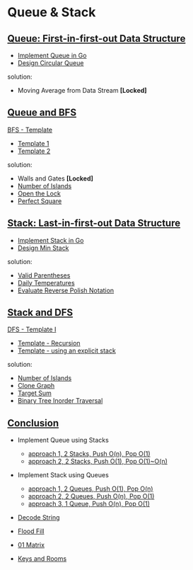 # Queue & Stack

## [Queue: First-in-first-out Data Structure](https://leetcode.com/explore/learn/card/queue-stack/228/first-in-first-out-data-structure/1355/)

* [Implement Queue in Go](queue/queue.go)
* [Design Circular Queue](queue/circular_queue.go)

solution:

* Moving Average from Data Stream **[Locked]**

## [Queue and BFS](https://leetcode.com/explore/learn/card/queue-stack/231/practical-application-queue/1376/)

[BFS - Template](https://leetcode.com/explore/learn/card/queue-stack/231/practical-application-queue/1372/)

* [Template 1](queue/bfs/tmpl1/bfs.go)
* [Template 2](queue/bfs/tmpl2/bfs.go)

solution:

* Walls and Gates **[Locked]**
* [Number of Islands](practice/island.go)
* [Open the Lock](practice/open_lock.go)
* [Perfect Square](practice/square.go)

## [Stack: Last-in-first-out Data Structure](https://leetcode.com/explore/learn/card/queue-stack/230/usage-stack/1369/)

* [Implement Stack in Go](stack/stack.go)
* [Design Min Stack](stack/min_stack.go)

solution:

* [Valid Parentheses](practice/parentheses.go)
* [Daily Temperatures](practice/daily_temp.go)
* [Evaluate Reverse Polish Notation](practice/reverse_polish.go)

## [Stack and DFS](https://leetcode.com/explore/learn/card/queue-stack/232/practical-application-stack/1377/)

[DFS - Template I](https://leetcode.com/explore/learn/card/queue-stack/232/practical-application-stack/1384/)

* [Template - Recursion](stack/dfs/tmpl1/dfs.go)
* [Template - using an explicit stack](stack/dfs/tmpl2/dfs.go)

solution:

* [Number of Islands](practice/island.go)
* [Clone Graph](practice/clone_graph.go)
* [Target Sum](practice/target_sum.go)
* [Binary Tree Inorder Traversal](practice/inorder_traversal.go)

## [Conclusion](https://leetcode.com/explore/learn/card/queue-stack/239/conclusion/1386/)

* Implement Queue using Stacks
    * [approach 1, 2 Stacks, Push O(n), Pop O(1)](conclusion/queue-using-stack/impl1/my_queue.go)
    * [approach 2, 2 Stacks, Push O(1), Pop O(1)~O(n)](conclusion/queue-using-stack/impl2/my_queue.go)

* Implement Stack using Queues
    * [approach 1, 2 Queues, Push O(1), Pop O(n)](conclusion/stack-using-queue/impl1/my_stack.go)
    * [approach 2, 2 Queues, Push O(n), Pop O(1)](conclusion/stack-using-queue/impl2/my_stack.go)
    * [approach 3, 1 Queue, Push O(n), Pop O(1)](conclusion/stack-using-stack/impl3/my_stack.go)

* [Decode String](conclusion/decode_string.go)
* [Flood Fill](conclusion/flood_fill.go)
* [01 Matrix](conclusion/01_matrix.go)
* [Keys and Rooms](conclusion/keys_rooms.go)
    